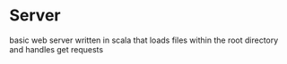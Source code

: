 # Server
basic web server written in scala that loads files within the root directory and handles get requests
